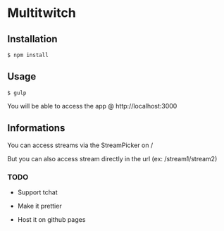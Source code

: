 # Multitwitch

## Installation

	$ npm install

## Usage

	$ gulp

You will be able to access the app @ http://localhost:3000

## Informations

You can access streams via the StreamPicker on /

But you can also access stream directly in the url (ex: /stream1/stream2)

### TODO

- Support tchat

- Make it prettier

- Host it on github pages
